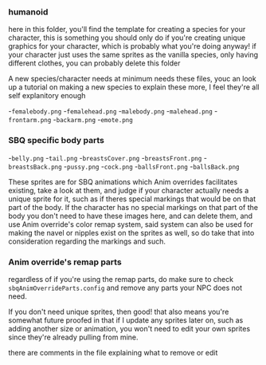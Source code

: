 ### humanoid

here in this folder, you'll find the template for creating a species for your character, this is something you should only do if you're creating unique graphics for your character, which is probably what you're doing anyway! if your character just uses the same sprites as the vanilla species, only having different clothes, you can probably delete this folder

A new species/character needs at minimum needs these files, youc an look up a tutorial on making a new species to explain these more, I feel they're all self explanitory enough

-`femalebody.png`
-`femalehead.png`
-`malebody.png`
-`malehead.png`
-`frontarm.png`
-`backarm.png`
-`emote.png`

### SBQ specific body parts

-`belly.png`
-`tail.png`
-`breastsCover.png`
-`breastsFront.png`
-`breastsBack.png`
-`pussy.png`
-`cock.png`
-`ballsFront.png`
-`ballsBack.png`

These sprites are for SBQ animations which Anim overrides facilitates existing, take a look at them, and judge if your character actually needs a unique sprite for it, such as if theres special markings that would be on that part of the body. If the character has no special markings on that part of the body you don't need to have these images here, and can delete them, and use Anim override's color remap system, said system can also be used for making the navel or nipples exist on the sprites as well, so do take that into consideration regarding the markings and such.

### Anim override's remap parts

regardless of if you're using the remap parts, do make sure to check `sbqAnimOverrideParts.config` and remove any parts your NPC does not need.

If you don't need unique sprites, then good! that also means you're somewhat future proofed in that if I update any sprites later on, such as adding another size or animation, you won't need to edit your own sprites since they're already pulling from mine.

there are comments in the file explaining what to remove or edit
